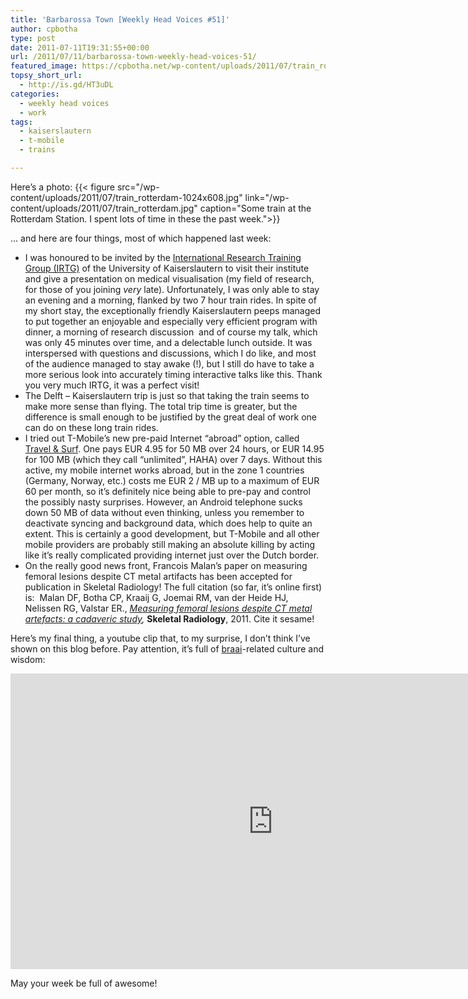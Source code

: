 ```yaml
---
title: 'Barbarossa Town [Weekly Head Voices #51]'
author: cpbotha
type: post
date: 2011-07-11T19:31:55+00:00
url: /2011/07/11/barbarossa-town-weekly-head-voices-51/
featured_image: https://cpbotha.net/wp-content/uploads/2011/07/train_rotterdam-990x180.jpg
topsy_short_url:
  - http://is.gd/HT3uDL
categories:
  - weekly head voices
  - work
tags:
  - kaiserslautern
  - t-mobile
  - trains

---
```

Here’s a photo:
{{< figure src="/wp-content/uploads/2011/07/train_rotterdam-1024x608.jpg" link="/wp-content/uploads/2011/07/train_rotterdam.jpg" caption="Some train at the Rotterdam Station. I spent lots of time in these the past week.">}} 

… and here are four things, most of which happened last week:

  * I was honoured to be invited by the [International Research Training Group (IRTG)][1] of the University of Kaiserslautern to visit their institute and give a presentation on medical visualisation (my field of research, for those of you joining _very_ late). Unfortunately, I was only able to stay an evening and a morning, flanked by two 7 hour train rides. In spite of my short stay, the exceptionally friendly Kaiserslautern peeps managed to put together an enjoyable and especially very efficient program with dinner, a morning of research discussion  and of course my talk, which was only 45 minutes over time, and a delectable lunch outside. It was interspersed with questions and discussions, which I do like, and most of the audience managed to stay awake (!), but I still do have to take a more serious look into accurately timing interactive talks like this. Thank you very much IRTG, it was a perfect visit!
  * The Delft – Kaiserslautern trip is just so that taking the train seems to make more sense than flying. The total trip time is greater, but the difference is small enough to be justified by the great deal of work one can do on these long train rides.
  * I tried out T-Mobile’s new pre-paid Internet “abroad” option, called [Travel & Surf][2]. One pays EUR 4.95 for 50 MB over 24 hours, or EUR 14.95 for 100 MB (which they call “unlimited”, HAHA) over 7 days. Without this active, my mobile internet works abroad, but in the zone 1 countries (Germany, Norway, etc.) costs me EUR 2 / MB up to a maximum of EUR 60 per month, so it’s definitely nice being able to pre-pay and control the possibly nasty surprises. However, an Android telephone sucks down 50 MB of data without even thinking, unless you remember to deactivate syncing and background data, which does help to quite an extent. This is certainly a good development, but T-Mobile and all other mobile providers are probably still making an absolute killing by acting like it’s really complicated providing internet just over the Dutch border.
  * On the really good news front, Francois Malan’s paper on measuring femoral lesions despite CT metal artifacts has been accepted for publication in Skeletal Radiology! The full citation (so far, it’s online first) is:  Malan DF, Botha CP, Kraaij G, Joemai RM, van der Heide HJ, Nelissen RG, Valstar ER., _[Measuring femoral lesions despite CT metal artefacts: a cadaveric study][3],_ **Skeletal Radiology**, 2011. Cite it sesame!

Here’s my final thing, a youtube clip that, to my surprise, I don’t think I’ve shown on this blog before. Pay attention, it’s full of [braai][4]-related culture and wisdom:

<div class="jetpack-video-wrapper">
<span class="embed-youtube" style="text-align:center; display: block;"><iframe allowfullscreen="true" class="youtube-player" height="473" src="https://www.youtube.com/embed/vq2SOmwzjUU?version=3&amp;rel=1&amp;fs=1&amp;autohide=2&amp;showsearch=0&amp;showinfo=1&amp;iv_load_policy=1&amp;wmode=transparent" style="border:0;" type="text/html" width="840"></iframe></span>
</div>

May your week be full of awesome!

 [1]: http://www.irtg.uni-kl.de/ "IRTG website"
 [2]: http://www.t-mobile.nl/service-en-contact/buitenland/internet-in-het-buitenland "travel&surf website"
 [3]: http://www.ncbi.nlm.nih.gov/pubmed/21732221 "pubmed link to Malan 2011"
 [4]: http://en.wikipedia.org/wiki/Braai "wikipedia page on braai"
